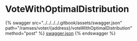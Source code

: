 # VoteWithOptimalDistribution

{% swagger src="../../../../.gitbook/assets/swagger.json" path="/ramses/voter/{address}/voteWithOptimalDistribution" method="post" %}
[swagger.json](../../../../.gitbook/assets/swagger.json)
{% endswagger %}
